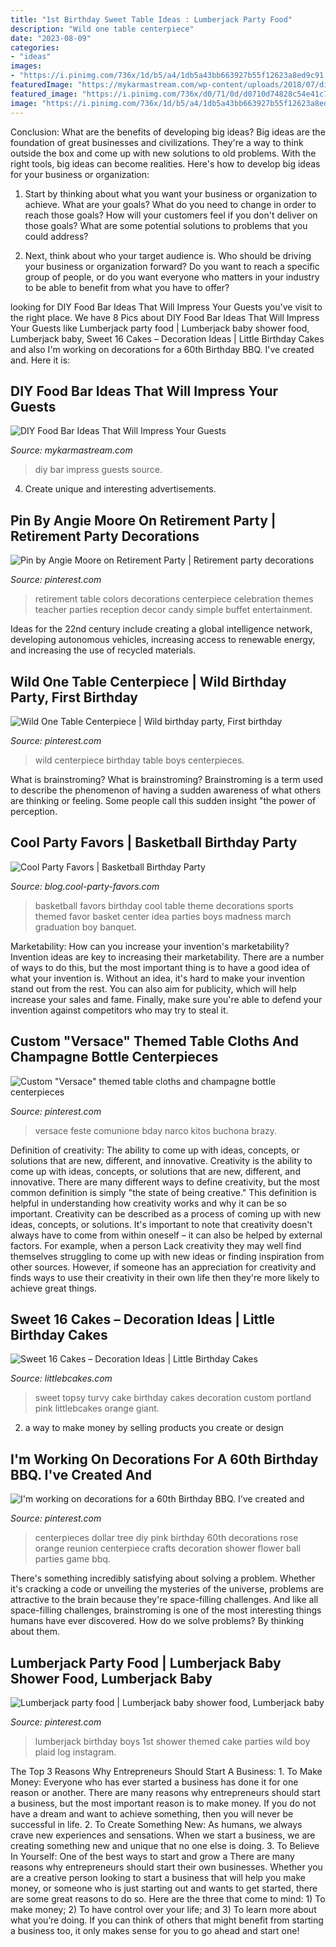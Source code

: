 ```yaml
---
title: "1st Birthday Sweet Table Ideas : Lumberjack Party Food"
description: "Wild one table centerpiece"
date: "2023-08-09"
categories:
- "ideas"
images:
- "https://i.pinimg.com/736x/1d/b5/a4/1db5a43bb663927b55f12623a8ed9c91.jpg"
featuredImage: "https://mykarmastream.com/wp-content/uploads/2018/07/diy-food-bar-11.jpg"
featured_image: "https://i.pinimg.com/736x/d0/71/0d/d0710d74828c54e41c758feba50e039a--reunion-centerpieces-diy-centerpieces.jpg"
image: "https://i.pinimg.com/736x/1d/b5/a4/1db5a43bb663927b55f12623a8ed9c91.jpg"
---
```



Conclusion: What are the benefits of developing big ideas?
Big ideas are the foundation of great businesses and civilizations. They're a way to think outside the box and come up with new solutions to old problems. With the right tools, big ideas can become realities. Here's how to develop big ideas for your business or organization:
1. Start by thinking about what you want your business or organization to achieve. What are your goals? What do you need to change in order to reach those goals? How will your customers feel if you don't deliver on those goals? What are some potential solutions to problems that you could address?

2. Next, think about who your target audience is. Who should be driving your business or organization forward? Do you want to reach a specific group of people, or do you want everyone who matters in your industry to be able to benefit from what you have to offer?

	

		
looking for DIY Food Bar Ideas That Will Impress Your Guests you've visit to the right place. We have 8 Pics about DIY Food Bar Ideas That Will Impress Your Guests like Lumberjack party food | Lumberjack baby shower food, Lumberjack baby, Sweet 16 Cakes – Decoration Ideas | Little Birthday Cakes and also I&#039;m working on decorations for a 60th Birthday BBQ. I&#039;ve created and. Here it is:
		
    
## DIY Food Bar Ideas That Will Impress Your Guests

<img loading=lazy src="https://mykarmastream.com/wp-content/uploads/2018/07/diy-food-bar-11.jpg" onerror="this.onerror=null;this.src='https://tse4.mm.bing.net/th?id=OIP.TmfLAzoSaWic9XF009DhzgHaKS&amp;pid=15.1';" alt="DIY Food Bar Ideas That Will Impress Your Guests">

_Source: mykarmastream.com_

>diy bar impress guests source. 

	

4. Create unique and interesting advertisements.

    
## Pin By Angie Moore On Retirement Party | Retirement Party Decorations

<img loading=lazy src="https://i.pinimg.com/736x/45/24/3c/45243ce4667fff555d6ab073ef73020e--retirement-party-themes-retirement-celebration.jpg" onerror="this.onerror=null;this.src='https://tse2.mm.bing.net/th?id=OIP.nLEV5njj9z3qjWOqr8lifgHaJ3&amp;pid=15.1';" alt="Pin by Angie Moore on Retirement Party | Retirement party decorations">

_Source: pinterest.com_

>retirement table colors decorations centerpiece celebration themes teacher parties reception decor candy simple buffet entertainment. 

	

Ideas for the 22nd century include creating a global intelligence network, developing autonomous vehicles, increasing access to renewable energy, and increasing the use of recycled materials.

    
## Wild One Table Centerpiece | Wild Birthday Party, First Birthday

<img loading=lazy src="https://i.pinimg.com/736x/9f/00/12/9f00120cb72e0da3d8cc693cc427ad67.jpg" onerror="this.onerror=null;this.src='https://tse1.mm.bing.net/th?id=OIP._UOMSyLaoVw_9Eco2yHetQHaJ4&amp;pid=15.1';" alt="Wild One Table Centerpiece | Wild birthday party, First birthday">

_Source: pinterest.com_

>wild centerpiece birthday table boys centerpieces. 

	

What is brainstroming?
What is brainstroming? Brainstroming is a term used to describe the phenomenon of having a sudden awareness of what others are thinking or feeling. Some people call this sudden insight "the power of perception.

    
## Cool Party Favors | Basketball Birthday Party

<img loading=lazy src="http://blog.cool-party-favors.com/wp-content/uploads/2012/09/Basketball-Favors-739x1024.jpg" onerror="this.onerror=null;this.src='https://tse1.mm.bing.net/th?id=OIP.dgGt56amOblsK2ME3TWaKQHaKQ&amp;pid=15.1';" alt="Cool Party Favors | Basketball Birthday Party">

_Source: blog.cool-party-favors.com_

>basketball favors birthday cool table theme decorations sports themed favor basket center idea parties boys madness march graduation boy banquet. 

	

Marketability: How can you increase your invention's marketability?
Invention ideas are key to increasing their marketability. There are a number of ways to do this, but the most important thing is to have a good idea of what your invention is. Without an idea, it's hard to make your invention stand out from the rest. You can also aim for publicity, which will help increase your sales and fame. Finally, make sure you're able to defend your invention against competitors who may try to steal it.

    
## Custom &quot;Versace&quot; Themed Table Cloths And Champagne Bottle Centerpieces

<img loading=lazy src="https://i.pinimg.com/736x/b0/4e/12/b04e123d85ed733108ac7f689d51d7a0.jpg" onerror="this.onerror=null;this.src='https://tse4.mm.bing.net/th?id=OIP.RnioFC_YJUuYbu2fh-lYDQHaMf&amp;pid=15.1';" alt="Custom &quot;Versace&quot; themed table cloths and champagne bottle centerpieces">

_Source: pinterest.com_

>versace feste comunione bday narco kitos buchona brazy. 

	

Definition of creativity: The ability to come up with ideas, concepts, or solutions that are new, different, and innovative.
Creativity is the ability to come up with ideas, concepts, or solutions that are new, different, and innovative. There are many different ways to define creativity, but the most common definition is simply "the state of being creative." This definition is helpful in understanding how creativity works and why it can be so important.
Creativity can be described as a process of coming up with new ideas, concepts, or solutions. It's important to note that creativity doesn't always have to come from within oneself – it can also be helped by external factors. For example, when a person Lack creativity they may well find themselves struggling to come up with new ideas or finding inspiration from other sources. However, if someone has an appreciation for creativity and finds ways to use their creativity in their own life then they're more likely to achieve great things.

    
## Sweet 16 Cakes – Decoration Ideas | Little Birthday Cakes

<img loading=lazy src="http://www.littlebcakes.com/wp-content/uploads/2014/02/Sweet-16-Birthday-Cake.jpg" onerror="this.onerror=null;this.src='https://tse1.mm.bing.net/th?id=OIP.0dkJDj5mHY0mZkfoAQmQ6gHaJ6&amp;pid=15.1';" alt="Sweet 16 Cakes – Decoration Ideas | Little Birthday Cakes">

_Source: littlebcakes.com_

>sweet topsy turvy cake birthday cakes decoration custom portland pink littlebcakes orange giant. 

	

2. a way to make money by selling products you create or design

    
## I&#039;m Working On Decorations For A 60th Birthday BBQ. I&#039;ve Created And

<img loading=lazy src="https://i.pinimg.com/736x/d0/71/0d/d0710d74828c54e41c758feba50e039a--reunion-centerpieces-diy-centerpieces.jpg" onerror="this.onerror=null;this.src='https://tse1.mm.bing.net/th?id=OIP.zlatlUndJAZQhM_K4inm4gHaNK&amp;pid=15.1';" alt="I&#039;m working on decorations for a 60th Birthday BBQ. I&#039;ve created and">

_Source: pinterest.com_

>centerpieces dollar tree diy pink birthday 60th decorations rose orange reunion centerpiece crafts decoration shower flower ball parties game bbq. 

	

There's something incredibly satisfying about solving a problem. Whether it's cracking a code or unveiling the mysteries of the universe, problems are attractive to the brain because they're space-filling challenges. And like all space-filling challenges, brainstroming is one of the most interesting things humans have ever discovered. How do we solve problems? By thinking about them.

    
## Lumberjack Party Food | Lumberjack Baby Shower Food, Lumberjack Baby

<img loading=lazy src="https://i.pinimg.com/736x/1d/b5/a4/1db5a43bb663927b55f12623a8ed9c91.jpg" onerror="this.onerror=null;this.src='https://tse1.mm.bing.net/th?id=OIP.8XLmud6op8GjBmmO8zIZ5AHaJ3&amp;pid=15.1';" alt="Lumberjack party food | Lumberjack baby shower food, Lumberjack baby">

_Source: pinterest.com_

>lumberjack birthday boys 1st shower themed cake parties wild boy plaid log instagram. 

	

The Top 3 Reasons Why Entrepreneurs Should Start A Business: 1. To Make Money: Everyone who has ever started a business has done it for one reason or another. There are many reasons why entrepreneurs should start a business, but the most important reason is to make money. If you do not have a dream and want to achieve something, then you will never be successful in life. 2. To Create Something New: As humans, we always crave new experiences and sensations. When we start a business, we are creating something new and unique that no one else is doing. 3. To Believe In Yourself: One of the best ways to start and grow a
There are many reasons why entrepreneurs should start their own businesses. Whether you are a creative person looking to start a business that will help you make money, or someone who is just starting out and wants to get started, there are some great reasons to do so. Here are the three that come to mind: 1) To make money; 2) To have control over your life; and 3) To learn more about what you’re doing. If you can think of others that might benefit from starting a business too, it only makes sense for you to go ahead and start one!

